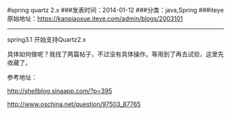 #spring quartz 2.x
###发表时间：2014-01-12
###分类：java,Spring
###iteye原始地址：<a href="https://kanpiaoxue.iteye.com/admin/blogs/2003101" target="_blank">https://kanpiaoxue.iteye.com/admin/blogs/2003101</a>

---

<div class="iteye-blog-content-contain" style="font-size: 14px;"> 
 <p>spring3.1 开始支持Quartz2.x</p> 
 <p>具体如何做呢？我找了两篇帖子，不过没有具体操作。等用到了再去试验，这里先收藏了。</p> 
 <p>参考地址：</p> 
 <p><a href="http://shellblog.sinaapp.com/?p=395">http://shellblog.sinaapp.com/?p=395</a></p> 
 <p><a href="http://www.oschina.net/question/97503_87765">http://www.oschina.net/question/97503_87765</a></p> 
</div>